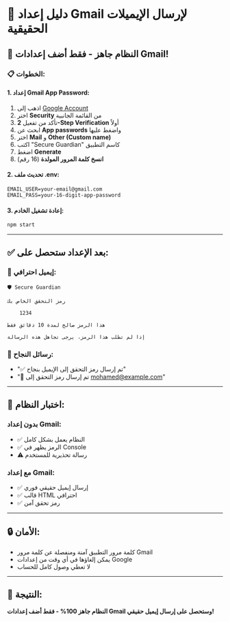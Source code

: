 # 📧 دليل إعداد Gmail لإرسال الإيميلات الحقيقية

## 🚀 **النظام جاهز - فقط أضف إعدادات Gmail!**

### 📋 **الخطوات:**

#### **1. إعداد Gmail App Password:**
1. اذهب إلى [Google Account](https://myaccount.google.com/)
2. اختر **Security** من القائمة الجانبية
3. تأكد من تفعيل **2-Step Verification** أولاً
4. ابحث عن **App passwords** واضغط عليها
5. اختر **Mail** و **Other (Custom name)**
6. اكتب "Secure Guardian" كاسم التطبيق
7. اضغط **Generate**
8. **انسخ كلمة المرور المولدة** (16 رقم)

#### **2. تحديث ملف .env:**
```env
EMAIL_USER=your-email@gmail.com
EMAIL_PASS=your-16-digit-app-password
```

#### **3. إعادة تشغيل الخادم:**
```bash
npm start
```

---

## ✅ **بعد الإعداد ستحصل على:**

### 📧 **إيميل احترافي:**
```
🛡️ Secure Guardian

رمز التحقق الخاص بك

    1234

هذا الرمز صالح لمدة 10 دقائق فقط

إذا لم تطلب هذا الرمز، يرجى تجاهل هذه الرسالة
```

### 🔔 **رسائل النجاح:**
- "✅ تم إرسال رمز التحقق إلى الإيميل بنجاح"
- "📧 تم إرسال رمز التحقق إلى mohamed@example.com"

---

## 🧪 **اختبار النظام:**

### **بدون إعداد Gmail:**
- ✅ النظام يعمل بشكل كامل
- ✅ الرمز يظهر في Console
- ⚠️ رسالة تحذيرية للمستخدم

### **مع إعداد Gmail:**
- ✅ إرسال إيميل حقيقي فوري
- ✅ قالب HTML احترافي
- ✅ رمز تحقق آمن

---

## 🔒 **الأمان:**
- كلمة مرور التطبيق آمنة ومنفصلة عن كلمة مرور Gmail
- يمكن إلغاؤها في أي وقت من إعدادات Google
- لا تعطي وصول كامل للحساب

---

## 🎉 **النتيجة:**
**النظام جاهز 100% - فقط أضف إعدادات Gmail وستحصل على إرسال إيميل حقيقي!**